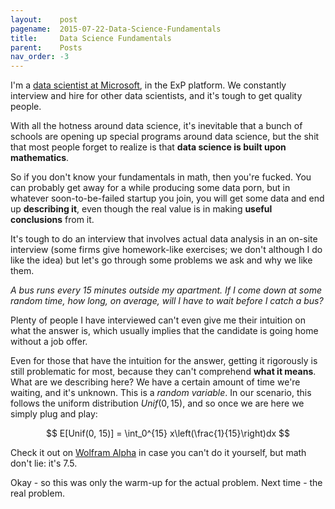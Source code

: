 ```yaml
---
layout:    post
pagename:  2015-07-22-Data-Science-Fundamentals
title:     Data Science Fundamentals
parent:    Posts
nav_order: -3
---
```


I'm a [data scientist at Microsoft](http://www.linkedin.com/in/ptotheraff), in the ExP platform. We constantly interview and hire for other data scientists, and it's tough to get quality people.

With all the hotness around data science, it's inevitable that a bunch of schools are opening up special programs around data science, but the shit that most people forget to realize is that **data science is built upon mathematics**.

So if you don't know your fundamentals in math, then you're fucked. You can probably get away for a while producing some data porn, but in whatever soon-to-be-failed startup you join, you will get some data and end up **describing it**, even though the real value is in making **useful conclusions** from it.

It's tough to do an interview that involves actual data analysis in an on-site interview (some firms give homework-like exercises; we don't although I do like the idea) but let's go through some problems we ask and why we like them.

_A bus runs every 15 minutes outside my apartment. If I come down at some random time, how long, on average, will I have to wait before I catch a bus?_

Plenty of people I have interviewed can't even give me their intuition on what the answer is, which usually implies that the candidate is going home without a job offer.

Even for those that have the intuition for the answer, getting it rigorously is still problematic for most, because they can't comprehend **what it means**. What are we describing here? We have a certain amount of time we're waiting, and it's unknown. This is a _random variable_. In our scenario, this follows the uniform distribution $Unif(0, 15)$, and so once we are here we simply plug and play:

$$ E[Unif(0, 15)] = \int_0^{15} x\left(\frac{1}{15}\right)dx $$

Check it out on [Wolfram Alpha](https://www.wolframalpha.com) in case you can't do it yourself, but math don't lie: it's 7.5.

Okay - so this was only the warm-up for the actual problem. Next time - the real problem.
